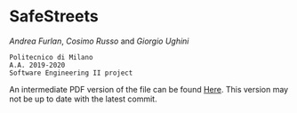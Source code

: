 # SafeStreets

_Andrea Furlan_, _Cosimo Russo_ and _Giorgio Ughini_


    Politecnico di Milano
    A.A. 2019-2020
    Software Engineering II project

An intermediate PDF version of the file can be found [Here](https://polimi365-my.sharepoint.com/:b:/g/personal/10563706_polimi_it/EdBr_a3cQzRNsiU27Ta6s48BYC7E0gA9kr8Aha50-gBnJQ?e=iJvB4c). This version may not be up to date with the latest commit.